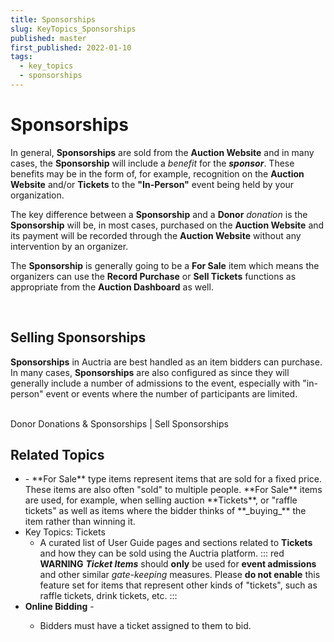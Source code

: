 ```yaml
---
title: Sponsorships
slug: KeyTopics_Sponsorships
published: master
first_published: 2022-01-10
tags:
  - key_topics
  - sponsorships
---
```


# Sponsorships

In general, **Sponsorships** are sold from the **Auction Website** and in many cases, the **Sponsorship** will include a *benefit* for the **_sponsor_**. These benefits may be in the form of, for example, recognition on the **Auction Website** and/or **Tickets** to the **"In-Person"** event being held by your organization.

The key difference between a **Sponsorship** and a **Donor** *donation* is the **Sponsorship** will be, in most cases, purchased on the **Auction Website** and its payment will be recorded through the **Auction Website** without any intervention by an organizer.

The **Sponsorship** is generally going to be a **For Sale** item which means the organizers can use the **Record Purchase** or **Sell Tickets** functions as appropriate from the **Auction Dashboard** as well.

<Linked slug="SponsorConcepts"/>
<Linked slug="AuctionWebsite"/><br/>
<Linked slug="Tickets"/>
<Linked slug="SellTickets"/>
<Linked slug="SellingItems"/>
<Linked slug="RecordPurchase"/>

<HRDiv/>

## Selling Sponsorships

**Sponsorships** in Auctria are best handled as an item bidders can purchase. In many cases, **Sponsorships** are also configured as <IndexLink slug="Tickets"/> since they will generally include a number of admissions to the event, especially with "in-person" event or events where the number of participants are limited.

<Linked slug="Concepts_SellingSponsorships"/>
<Linked slug="Concepts_RecordingSponsorships"/><br/>
<Linked slug="DonorDonations" anchor="sell-sponsorships">Donor Donations & Sponsorships | Sell Sponsorships</Linked>

<HRDiv/>

## Related Topics

- <IndexLink slug="ForSaleItems"/>
  - **For Sale** type items represent items that are sold for a fixed price. These items are also often "sold" to multiple people. **For Sale** items are used, for example, when selling auction **Tickets**, or "raffle tickets" as well as items where the bidder thinks of **_buying_** the item rather than winning it.
- <IndexLink slug="KeyTopics_Tickets">Key Topics: Tickets</IndexLink>
  - A curated  list of User Guide pages and sections related to **Tickets** and how they can be sold using the Auctria platform.
  ::: red
  **WARNING**
  **_Ticket Items_** should **only** be used for **event admissions** and other similar *gate-keeping* measures. Please **do not enable** this feature set for items that represent other kinds of "tickets", such as raffle tickets, drink tickets, etc.
  :::
- **Online Bidding** - <IndexLink slug="OnlineBidding" anchor="only-ticket-holders"/>
  - Bidders must have a ticket assigned to them to bid.

<ChildPages/>
<Revised text="Reviewed" date="2022-04-04"/>

